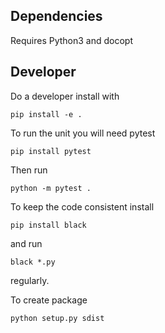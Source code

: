 
## Dependencies

Requires Python3 and docopt

## Developer

Do a developer install with

    pip install -e .

To run the unit you will need pytest

    pip install pytest

Then run

    python -m pytest .


To keep the code consistent install

    pip install black

and run

    black *.py

regularly.


To create package

    python setup.py sdist


